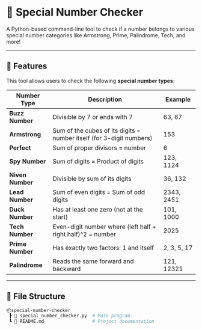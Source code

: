 # 🔢 Special Number Checker

A Python-based command-line tool to check if a number belongs to various special number categories like Armstrong, Prime, Palindrome, Tech, and more!

---

## 🚀 Features

This tool allows users to check the following **special number types**:

| Number Type       | Description                                                                 | Example      |
|-------------------|-----------------------------------------------------------------------------|--------------|
| **Buzz Number**   | Divisible by 7 or ends with 7                                               | 63, 67       |
| **Armstrong**     | Sum of the cubes of its digits = number itself (for 3-digit numbers)        | 153          |
| **Perfect**       | Sum of proper divisors = number                                             | 6            |
| **Spy Number**    | Sum of digits = Product of digits                                           | 123, 1124    |
| **Niven Number**  | Divisible by sum of its digits                                              | 36, 132      |
| **Lead Number**   | Sum of even digits = Sum of odd digits                                      | 2343, 2451   |
| **Duck Number**   | Has at least one zero (not at the start)                                   | 101, 1000    |
| **Tech Number**   | Even-digit number where (left half + right half)^2 = number                | 2025         |
| **Prime Number**  | Has exactly two factors: 1 and itself                                       | 2, 3, 5, 17  |
| **Palindrome**    | Reads the same forward and backward                                         | 121, 12321   |

---

## 📂 File Structure

```bash
📦special-number-checker
 ┣ 📄 special_number_checker.py  # Main program
 ┗ 📄 README.md                  # Project documentation
